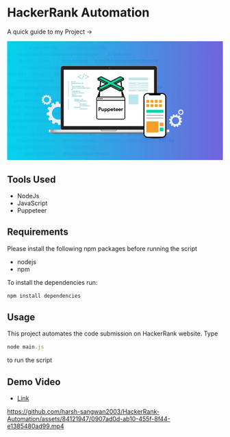 # HackerRank Automation

A quick guide to my Project ->

<img src ="/image.webp">

## Tools Used

- NodeJs
- JavaScript
- Puppeteer

## Requirements

Please install the following npm packages before running the script

- nodejs
- npm

To install the dependencies run:

```js
npm install dependencies
```

## Usage

This project automates the code submission on HackerRank website.
Type 

```js
node main.js
``` 
to run the script

## Demo Video

- [Link](https://app.gemoo.com/share/home?codeId=v69lXZojRpyzl)

https://github.com/harsh-sangwan2003/HackerRank-Automation/assets/84121947/0907ad0d-ab10-455f-8f44-e1385480ad99.mp4
